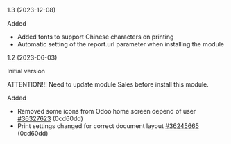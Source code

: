 1.3 (2023-12-08)

Added
- Added fonts to support Chinese characters on printing
- Automatic setting of the report.url parameter when installing the module

1.2 (2023-06-03)

Initial version

ATTENTION!!! Need to update module Sales before install this module.

Added
- Removed some icons from Odoo home screen depend of user [#36327623](https://netping.teamwork.com/#/tasks/36327623) (0cd60dd)
- Print settings changed for correct document layout [#36245665](https://netping.teamwork.com/#/tasks/36245665) (0cd60dd)
